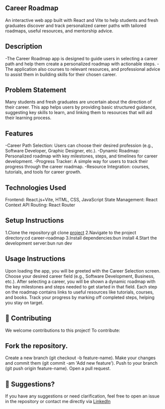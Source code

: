 ## Career Roadmap
An interactive web app built with React and Vite to help students and fresh graduates discover and track personalized career paths with tailored roadmaps, useful resources, and mentorship advice.

## Description
-The Career Roadmap app is designed to guide users in selecting a career path and help them create a personalized roadmap with actionable steps.
-The application  also  courses to relevant resources, and professional advice to assist them in building skills for their chosen career.

## Problem Statement
Many students and fresh graduates are uncertain about the direction of their career.
This app helps users by providing basic structured guidance, suggesting key skills to learn, and linking them to resources that will aid their learning process.

## Features
-Career Path Selection: Users can choose their desired profession (e.g., Software Developer, Graphic Designer, etc.).
-Dynamic Roadmap: Personalized roadmap with key milestones, steps, and timelines for career development.
-Progress Tracker: A simple way for users to track their progress through the career roadmap.
-Resource Integration: courses, tutorials, and tools for career growth.

## Technologies Used
Frontend: React.js+Vite, HTML, CSS, JavaScript
State Management: React Context API
Routing: React Router


## Setup Instructions
1.Clone the repository:git clone [project](https://github.com/tanneruesther/career-roadmap.git)
2.Navigate to the project directory:cd career-roadmap
3.Install dependencies:bun install
4.Start the development server:bun run dev

## Usage Instructions
Upon loading the app, you will be greeted with the Career Selection screen. Choose your desired career field (e.g., Software Development, Business, etc.).
After selecting a career, you will be shown a dynamic roadmap with the key milestones and steps needed to get started in that field.
Each step on the roadmap contains links to useful resources like tutorials, courses, and books.
Track your progress by marking off completed steps, helping you stay on target.

## 🤝 Contributing
We welcome contributions to this project! To contribute:

## Fork the repository.
Create a new branch (git checkout -b feature-name).
Make your changes and commit them (git commit -am 'Add new feature').
Push to your branch (git push origin feature-name).
Open a pull request.


## 💬 Suggestions?
If you have any suggestions or need clarification, feel free to open an issue in the repository or contact me directly via [LinkedIn](www.linkedin.com/in/esther-rani-tannerub63692274)


